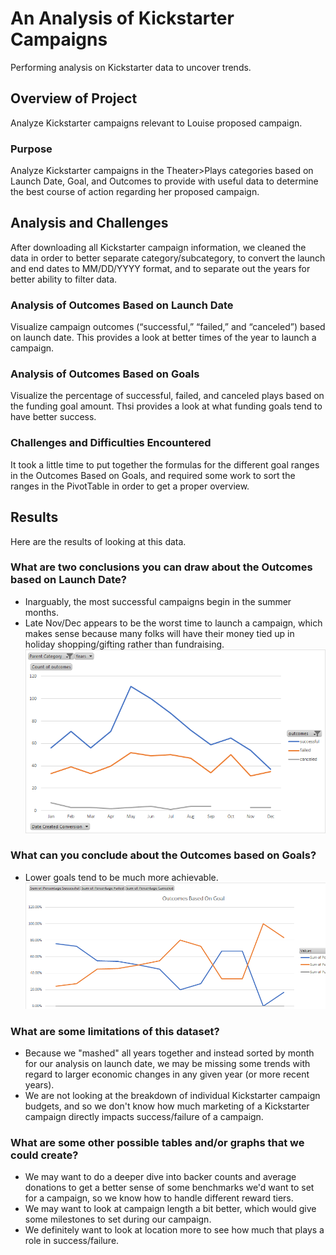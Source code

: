 # An Analysis of Kickstarter Campaigns
Performing analysis on Kickstarter data to uncover trends.
## Overview of Project
Analyze Kickstarter campaigns relevant to Louise proposed campaign.
### Purpose
Analyze Kickstarter campaigns in the Theater>Plays categories based on Launch Date, Goal, and Outcomes to provide with useful data to determine the best course of action regarding her proposed campaign.
## Analysis and Challenges
After downloading all Kickstarter campaign information, we cleaned the data in order to better separate category/subcategory, to convert the launch and end dates to MM/DD/YYYY format, and to separate out the years for better ability to filter data.
### Analysis of Outcomes Based on Launch Date
Visualize campaign outcomes (“successful,” “failed,” and “canceled”) based on launch date. This provides a look at better times of the year to launch a campaign.
### Analysis of Outcomes Based on Goals
Visualize the percentage of successful, failed, and canceled plays based on the funding goal amount. Thsi provides a look at what funding goals tend to have better success.
### Challenges and Difficulties Encountered
It took a little time to put together the formulas for the different goal ranges in the Outcomes Based on Goals, and required some work to sort the ranges in the PivotTable in order to get a proper overview.
## Results
Here are the results of looking at this data.
### What are two conclusions you can draw about the Outcomes based on Launch Date?
* Inarguably, the most successful campaigns begin in the summer months.
* Late Nov/Dec appears to be the worst time to launch a campaign, which makes sense because many folks will have their money tied up in holiday shopping/gifting rather than fundraising. ![See the chart here](https://github.com/timbannock/kickstarter-analysis/blob/master/Theater_Outcomes_vs_Launch.png)
### What can you conclude about the Outcomes based on Goals?
* Lower goals tend to be much more achievable. ![See the chart here](https://github.com/timbannock/kickstarter-analysis/blob/master/Outcomes_vs_Goal.png)
### What are some limitations of this dataset?
* Because we "mashed" all years together and instead sorted by month for our analysis on launch date, we may be missing some trends with regard to larger economic changes in any given year (or more recent years).
* We are not looking at the breakdown of individual Kickstarter campaign budgets, and so we don't know how much marketing of a Kickstarter campaign directly impacts success/failure of a campaign.
### What are some other possible tables and/or graphs that we could create?
* We may want to do a deeper dive into backer counts and average donations to get a better sense of some benchmarks we'd want to set for a campaign, so we know how to handle different reward tiers.
* We may want to look at campaign length a bit better, which would give some milestones to set during our campaign.
* We definitely want to look at location more to see how much that plays a role in success/failure.
